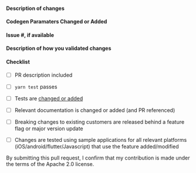<!--
Please make sure to read the Pull Request Guidelines:
https://github.com/aws-amplify/amplify-codegen/blob/main/CONTRIBUTING.md#pull-requests
-->


#### Description of changes
<!--
Thank you for your Pull Request! Please provide a description above and review
the requirements below.
-->

#### Codegen Paramaters Changed or Added
<!--
List any codegen parameters changed or added.
-->

#### Issue #, if available
<!-- Also, please reference any associated PRs for documentation updates. -->



#### Description of how you validated changes



#### Checklist
<!-- Remove items that do not apply. For completed items, change [ ] to [x]. -->

- [ ] PR description included
- [ ] `yarn test` passes
- [ ] Tests are [changed or added](https://github.com/aws-amplify/amplify-codegen/blob/main/CONTRIBUTING.md#tests)
- [ ] Relevant documentation is changed or added (and PR referenced)
- [ ] Breaking changes to existing customers are released behind a feature flag or major version update
- [ ] Changes are tested using sample applications for all relevant platforms (iOS/android/flutter/Javascript) that use the feature added/modified


By submitting this pull request, I confirm that my contribution is made under the terms of the Apache 2.0 license.
